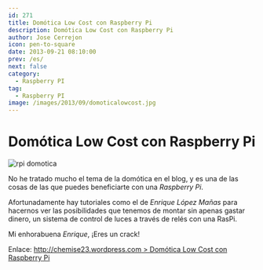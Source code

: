 ```yaml
---
id: 271
title: Domótica Low Cost con Raspberry Pi
description: Domótica Low Cost con Raspberry Pi
author: Jose Cerrejon
icon: pen-to-square
date: 2013-09-21 08:10:00
prev: /es/
next: false
category:
  - Raspberry PI
tag:
  - Raspberry PI
image: /images/2013/09/domoticalowcost.jpg
---
```


# Domótica Low Cost con Raspberry Pi

![rpi domotica](/images/2013/09/domoticalowcost.jpg)

No he tratado mucho el tema de la domótica en el blog, y es una de las cosas de las que puedes beneficiarte con una *Raspberry Pi*.

Afortunadamente hay tutoriales como el de *Enrique López Mañas* para hacernos ver las posibilidades que tenemos de montar sin apenas gastar dinero, un sistema de control de luces a través de relés con una RasPi.

Mi enhorabuena *Enrique*, ¡Eres un crack!

Enlace: [http://chemise23.wordpress.com > Domótica Low Cost con Raspberry Pi](http://chemise23.wordpress.com/2013/09/19/domotica-con-raspberry/)